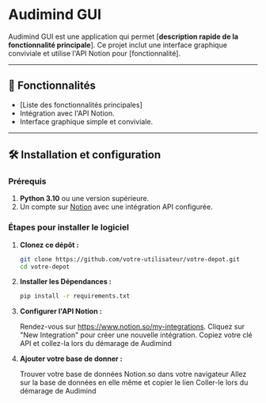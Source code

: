 # Audimind GUI

Audimind GUI est une application qui permet [**description rapide de la fonctionnalité principale**]. Ce projet inclut une interface graphique conviviale et utilise l'API Notion pour [fonctionnalité].

---

## 🚀 Fonctionnalités

- [Liste des fonctionnalités principales]
- Intégration avec l'API Notion.
- Interface graphique simple et conviviale.

---

## 🛠️ Installation et configuration

### Prérequis

1. **Python 3.10** ou une version supérieure.
2. Un compte sur [Notion](https://www.notion.so/) avec une intégration API configurée.

### Étapes pour installer le logiciel

1. **Clonez ce dépôt :**
   ```bash
   git clone https://github.com/votre-utilisateur/votre-depot.git
   cd votre-depot
   
2. **Installer les Dépendances :**
   ```bash
   pip install -r requirements.txt

3. **Configurer l'API Notion :**

   Rendez-vous sur https://www.notion.so/my-integrations.
   Cliquez sur "New Integration" pour créer une nouvelle intégration.
   Copiez votre clé API et collez-la lors du démarage de Audimind

4. **Ajouter votre base de donner :**

   Trouver votre base de données Notion.so dans votre navigateur
   Allez sur la base de données en elle même et copier le lien
   Coller-le lors du démarage de Audimind
